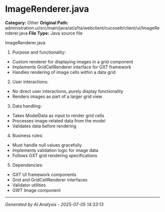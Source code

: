 # ImageRenderer.java

**Category:** Other
**Original Path:** administration.ui/src/main/java/at/a1ta/webclient/cucosett/client/ui/ImageRenderer.java
**File Type:** Java source file

ImageRenderer.java
1. Purpose and functionality:
- Custom renderer for displaying images in a grid component
- Implements GridCellRenderer interface for GXT framework
- Handles rendering of image cells within a data grid

2. User interactions:
- No direct user interactions, purely display functionality
- Renders images as part of a larger grid view

3. Data handling:
- Takes ModelData as input to render grid cells
- Processes image-related data from the model
- Validates data before rendering

4. Business rules:
- Must handle null values gracefully
- Implements validation logic for image data
- Follows GXT grid rendering specifications

5. Dependencies:
- GXT UI framework components
- Grid and GridCellRenderer interfaces
- Validator utilities
- GWT Image component

---
*Generated by AI Analysis - 2025-07-05 14:33:13*
